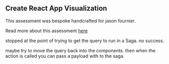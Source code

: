 ## Create React App Visualization

This assessment was bespoke handcrafted for jason fournier.

Read more about this assessment [here](https://react.eogresources.com)


stopped at the point of trying to get the query to run in a Saga.  no success.

maybe try to move the query back into the components.  then when the action is called you can pass a payload with to the saga.